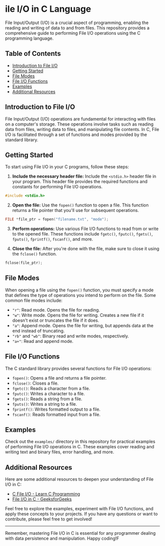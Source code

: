 # ile I/O in C Language

File Input/Output (I/O) is a crucial aspect of programming, enabling the reading and writing of data to and from files. This repository provides a comprehensive guide to performing File I/O operations using the C programming language.

## Table of Contents

- [Introduction to File I/O](#introduction-to-file-io)
- [Getting Started](#getting-started)
- [File Modes](#file-modes)
- [File I/O Functions](#file-io-functions)
- [Examples](#examples)
- [Additional Resources](#additional-resources)

## Introduction to File I/O

File Input/Output (I/O) operations are fundamental for interacting with files on a computer's storage. These operations involve tasks such as reading data from files, writing data to files, and manipulating file contents. In C, File I/O is facilitated through a set of functions and modes provided by the standard library.

## Getting Started

To start using File I/O in your C programs, follow these steps:

1. **Include the necessary header file:** Include the `<stdio.h>` header file in your program. This header file provides the required functions and constants for performing File I/O operations.

```c
#include <stdio.h>
```

2. **Open the file:** Use the `fopen()` function to open a file. This function returns a file pointer that you'll use for subsequent operations.

```c
FILE *file_ptr = fopen("filename.txt", "mode");
```

3. **Perform operations:** Use various File I/O functions to read from or write to the opened file. These functions include `fgetc()`, `fputc()`, `fgets()`, `fputs()`, `fprintf()`, `fscanf()`, and more.

4. **Close the file:** After you're done with the file, make sure to close it using the `fclose()` function.

```c
fclose(file_ptr);
```

## File Modes

When opening a file using the `fopen()` function, you must specify a mode that defines the type of operations you intend to perform on the file. Some common file modes include:

- `"r"`: Read mode. Opens the file for reading.
- `"w"`: Write mode. Opens the file for writing. Creates a new file if it doesn't exist or truncates the file if it does.
- `"a"`: Append mode. Opens the file for writing, but appends data at the end instead of truncating.
- `"rb"` and `"wb"`: Binary read and write modes, respectively.
- `"a+"`: Read and append mode.

## File I/O Functions

The C standard library provides several functions for File I/O operations:

- `fopen()`: Opens a file and returns a file pointer.
- `fclose()`: Closes a file.
- `fgetc()`: Reads a character from a file.
- `fputc()`: Writes a character to a file.
- `fgets()`: Reads a string from a file.
- `fputs()`: Writes a string to a file.
- `fprintf()`: Writes formatted output to a file.
- `fscanf()`: Reads formatted input from a file.

## Examples

Check out the `examples/` directory in this repository for practical examples of performing File I/O operations in C. These examples cover reading and writing text and binary files, error handling, and more.

## Additional Resources

Here are some additional resources to deepen your understanding of File I/O in C:

- [C File I/O - Learn C Programming](https://www.learn-c.org/en/File_IO)
- [File I/O in C - GeeksforGeeks](https://www.geeksforgeeks.org/basics-file-handling-c/)

Feel free to explore the examples, experiment with File I/O functions, and apply these concepts to your projects. If you have any questions or want to contribute, please feel free to get involved!

---
Remember, mastering File I/O in C is essential for any programmer dealing with data persistence and manipulation. Happy coding!F
